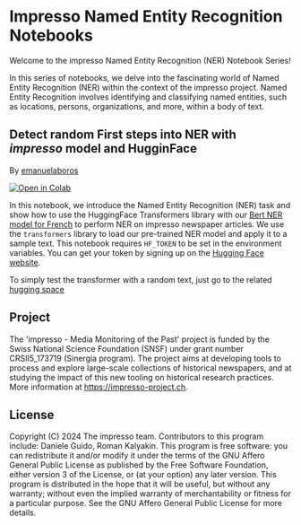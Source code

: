 # Impresso Named Entity Recognition Notebooks

Welcome to the impresso Named Entity Recognition (NER) Notebook Series!

In this series of notebooks, we delve into the fascinating world of Named Entity Recognition (NER) within the context of the impresso project. Named Entity Recognition involves identifying and classifying named entities, such as locations, persons, organizations, and more, within a body of text.

## Detect random First steps into NER with _impresso_ model and HugginFace

By [emanuelaboros](https://huggingface.co/emanuelaboros)

[![Open in Colab](https://colab.research.google.com/assets/colab-badge.svg)](https://colab.research.google.com/github/impresso/impresso-datalab-ner-notebooks/blob/main/notebooks/news-agency.ipynb)

In this notebook, we introduce the Named Entity Recognition (NER) task and show how to use the HuggingFace Transformers library with our [Bert NER model for French](https://huggingface.co/impresso-project/bert-newsagency-ner-fr) to perform NER on impresso newspaper articles. We use the `transformers` library to load our pre-trained NER model and apply it to a sample text.
This notebook requires `HF_TOKEN` to be set in the environment variables. You can get your token by signing up on the [Hugging Face website](https://huggingface.co/join).

To simply test the transformer with a random text, just go to the related [hugging space](https://huggingface.co/spaces/impresso-project/news-agency-recognition-in-french)

## Project

The 'impresso - Media Monitoring of the Past' project is funded by the Swiss National Science Foundation (SNSF) under grant number CRSII5_173719 (Sinergia program). The project aims at developing tools to process and explore large-scale collections of historical newspapers, and at studying the impact of this new tooling on historical research practices. More information at https://impresso-project.ch.

## License

Copyright (C) 2024 The impresso team. Contributors to this program include: Daniele Guido, Roman Kalyakin. This program is free software: you can redistribute it and/or modify it under the terms of the GNU Affero General Public License as published by the Free Software Foundation, either version 3 of the License, or (at your option) any later version. This program is distributed in the hope that it will be useful, but without any warranty; without even the implied warranty of merchantability or fitness for a particular purpose. See the GNU Affero General Public License for more details.
